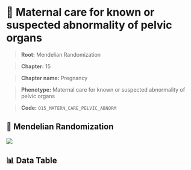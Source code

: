 # 🧪 Maternal care for known or suspected abnormality of pelvic organs

> **Root:** Mendelian Randomization

> **Chapter:** 15  

> **Chapter name:** Pregnancy

> **Phenotype:** Maternal care for known or suspected abnormality of pelvic organs  

> **Code:** `O15_MATERN_CARE_PELVIC_ABNORM`

## 🧬 Mendelian Randomization  

<img src="/MR/Figures/Forward/O15_MATERN_CARE_PELVIC_ABNORM.png"/>

## 📊 Data Table

<CsvTableMRF src="/MR_Data/Forward/O15_MATERN_CARE_PELVIC_ABNORM.csv"/>
